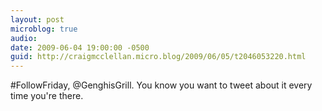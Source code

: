 ```yaml
---
layout: post
microblog: true
audio: 
date: 2009-06-04 19:00:00 -0500
guid: http://craigmcclellan.micro.blog/2009/06/05/t2046053220.html
---
```

#FollowFriday, @GenghisGrill. You know you want to tweet about it every time you're there.
